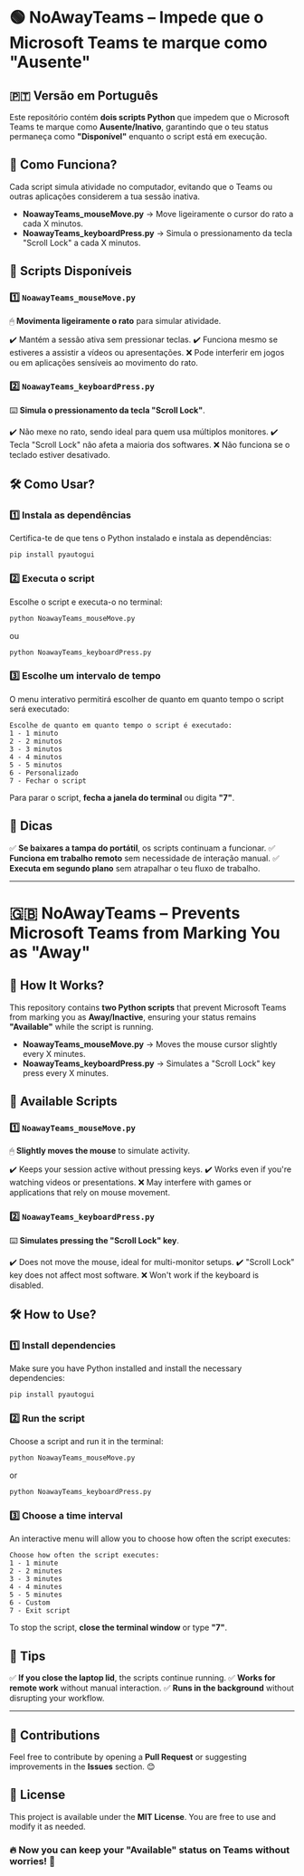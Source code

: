 # 🟢 NoAwayTeams – Impede que o Microsoft Teams te marque como "Ausente"

## 🇵🇹 Versão em Português

Este repositório contém **dois scripts Python** que impedem que o Microsoft Teams te marque como **Ausente/Inativo**, garantindo que o teu status permaneça como **"Disponível"** enquanto o script está em execução.

## 🔧 Como Funciona?

Cada script simula atividade no computador, evitando que o Teams ou outras aplicações considerem a tua sessão inativa.

- **NoawayTeams\_mouseMove.py** → Move ligeiramente o cursor do rato a cada X minutos.
- **NoawayTeams\_keyboardPress.py** → Simula o pressionamento da tecla "Scroll Lock" a cada X minutos.

## 📜 Scripts Disponíveis

### 1️⃣ `NoawayTeams_mouseMove.py`

🖱 **Movimenta ligeiramente o rato** para simular atividade.

✔️ Mantém a sessão ativa sem pressionar teclas. ✔️ Funciona mesmo se estiveres a assistir a vídeos ou apresentações. ❌ Pode interferir em jogos ou em aplicações sensíveis ao movimento do rato.

### 2️⃣ `NoawayTeams_keyboardPress.py`

⌨️ **Simula o pressionamento da tecla "Scroll Lock"**.

✔️ Não mexe no rato, sendo ideal para quem usa múltiplos monitores. ✔️ Tecla "Scroll Lock" não afeta a maioria dos softwares. ❌ Não funciona se o teclado estiver desativado.

## 🛠 Como Usar?

### 1️⃣ **Instala as dependências**

Certifica-te de que tens o Python instalado e instala as dependências:

```sh
pip install pyautogui
```

### 2️⃣ **Executa o script**

Escolhe o script e executa-o no terminal:

```sh
python NoawayTeams_mouseMove.py
```

ou

```sh
python NoawayTeams_keyboardPress.py
```

### 3️⃣ **Escolhe um intervalo de tempo**

O menu interativo permitirá escolher de quanto em quanto tempo o script será executado:

```
Escolhe de quanto em quanto tempo o script é executado:
1 - 1 minuto
2 - 2 minutos
3 - 3 minutos
4 - 4 minutos
5 - 5 minutos
6 - Personalizado
7 - Fechar o script
```

Para parar o script, **fecha a janela do terminal** ou digita **"7"**.

## 📌 Dicas

✅ **Se baixares a tampa do portátil**, os scripts continuam a funcionar. ✅ **Funciona em trabalho remoto** sem necessidade de interação manual. ✅ **Executa em segundo plano** sem atrapalhar o teu fluxo de trabalho.

---

# 🇬🇧 NoAwayTeams – Prevents Microsoft Teams from Marking You as "Away"

## 🔧 How It Works?

This repository contains **two Python scripts** that prevent Microsoft Teams from marking you as **Away/Inactive**, ensuring your status remains **"Available"** while the script is running.

- **NoawayTeams\_mouseMove.py** → Moves the mouse cursor slightly every X minutes.
- **NoawayTeams\_keyboardPress.py** → Simulates a "Scroll Lock" key press every X minutes.

## 📜 Available Scripts

### 1️⃣ `NoawayTeams_mouseMove.py`

🖱 **Slightly moves the mouse** to simulate activity.

✔️ Keeps your session active without pressing keys. ✔️ Works even if you're watching videos or presentations. ❌ May interfere with games or applications that rely on mouse movement.

### 2️⃣ `NoawayTeams_keyboardPress.py`

⌨️ **Simulates pressing the "Scroll Lock" key**.

✔️ Does not move the mouse, ideal for multi-monitor setups. ✔️ "Scroll Lock" key does not affect most software. ❌ Won't work if the keyboard is disabled.

## 🛠 How to Use?

### 1️⃣ **Install dependencies**

Make sure you have Python installed and install the necessary dependencies:

```sh
pip install pyautogui
```

### 2️⃣ **Run the script**

Choose a script and run it in the terminal:

```sh
python NoawayTeams_mouseMove.py
```

or

```sh
python NoawayTeams_keyboardPress.py
```

### 3️⃣ **Choose a time interval**

An interactive menu will allow you to choose how often the script executes:

```
Choose how often the script executes:
1 - 1 minute
2 - 2 minutes
3 - 3 minutes
4 - 4 minutes
5 - 5 minutes
6 - Custom
7 - Exit script
```

To stop the script, **close the terminal window** or type **"7"**.

## 📌 Tips

✅ **If you close the laptop lid**, the scripts continue running. ✅ **Works for remote work** without manual interaction. ✅ **Runs in the background** without disrupting your workflow.

---

## 🚀 Contributions

Feel free to contribute by opening a **Pull Request** or suggesting improvements in the **Issues** section. 😊

## 📜 License

This project is available under the **MIT License**. You are free to use and modify it as needed.

### 🔥 Now you can keep your "Available" status on Teams without worries! 🚀

